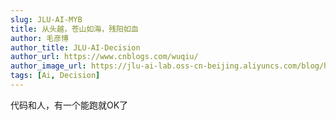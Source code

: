 ```yaml
---
slug: JLU-AI-MYB
title: 从头越，苍山如海，残阳如血
author: 毛彦博
author_title: JLU-AI-Decision
author_url: https://www.cnblogs.com/wuqiu/
author_image_url: https://jlu-ai-lab.oss-cn-beijing.aliyuncs.com/blog/head-maoyb.jpg
tags: [Ai, Decision]
---
```


代码和人，有一个能跑就OK了